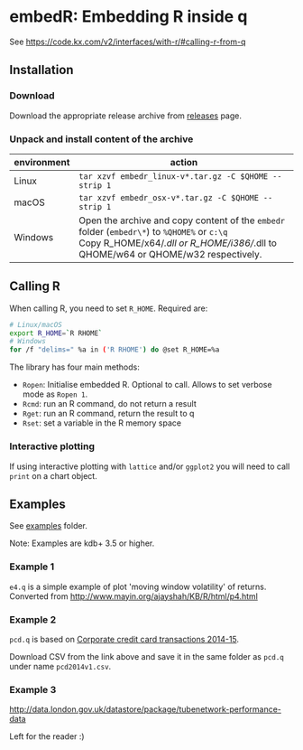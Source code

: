# embedR: Embedding R inside q



See <https://code.kx.com/v2/interfaces/with-r/#calling-r-from-q>


## Installation

### Download
Download the appropriate release archive from [releases](../../releases/latest) page. 

### Unpack and install content of the archive 

environment     | action
----------------|---------------------------------------------------------------------------------------
Linux           | `tar xzvf embedr_linux-v*.tar.gz -C $QHOME --strip 1`
macOS           | `tar xzvf embedr_osx-v*.tar.gz -C $QHOME --strip 1`
Windows         | Open the archive and copy content of the `embedr` folder (`embedr\*`) to `%QHOME%` or `c:\q`<br/>Copy R_HOME/x64/*.dll or R_HOME/i386/*.dll to QHOME/w64 or QHOME/w32 respectively. 


## Calling R

When calling R, you need to set `R_HOME`. Required are:

```bash
# Linux/macOS
export R_HOME=`R RHOME`
# Windows
for /f "delims=" %a in ('R RHOME') do @set R_HOME=%a
```

The library has four main methods:

- `Ropen`: Initialise embedded R. Optional to call. Allows to set verbose mode as `Ropen 1`.
- `Rcmd`: run an R command, do not return a result
- `Rget`: run an R command, return the result to q
- `Rset`: set a variable in the R memory space


### Interactive plotting

If using interactive plotting with `lattice` and/or `ggplot2` you will need to call `print` on a chart object. 


## Examples

See [examples](examples) folder. 

Note: Examples are kdb+ 3.5 or higher.


### Example 1

`e4.q` is a simple example of plot 'moving window volatility' of returns. Converted from http://www.mayin.org/ajayshah/KB/R/html/p4.html


### Example 2

`pcd.q` is based on [Corporate credit card transactions 2014-15](https://data.gov.uk/dataset/corporate-credit-card-transaction-2014-15).

Download CSV from the link above and save it in the same folder as `pcd.q` under name `pcd2014v1.csv`.


### Example 3

<http://data.london.gov.uk/datastore/package/tubenetwork-performance-data>

Left for the reader :)
